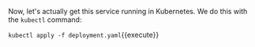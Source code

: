 Now, let's actually get this service running in Kubernetes. We do this with the `kubectl` command:

`kubectl apply -f deployment.yaml`{{execute}}
